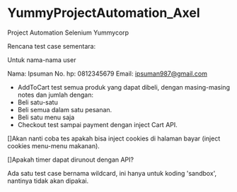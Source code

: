 # YummyProjectAutomation_Axel
Project Automation Selenium Yummycorp

Rencana test case sementara:

Untuk nama-nama user

Nama: Ipsuman
No. hp: 0812345679
Email: ipsuman987@gmail.com

- AddToCart test semua produk yang dapat dibeli, dengan masing-masing notes dan jumlah dengan:
- Beli satu-satu
- Beli semua dalam satu pesanan.
- Beli satu menu saja
- Checkout test sampai payment dengan inject Cart API.


[]Akan nanti coba tes apakah bisa inject cookies di halaman bayar (inject cookies menu-menu makanan).

[]Apakah timer dapat dirunout dengan API?

Ada satu test case bernama wildcard, ini hanya untuk koding 'sandbox', nantinya tidak akan dipakai.
